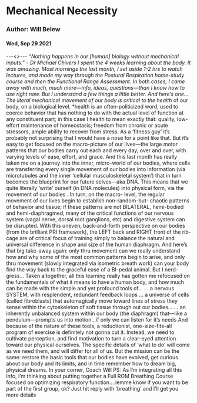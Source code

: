 # Mechanical Necessity
### Author: Will Belew
#### Wed, Sep 29 2021
---<*>---
“Nothing happens in our [human] biology without mechanical inputs.” - Dr Michael Chivers I spent the 4 weeks learning about the body. It was amazing. Most mornings the last month, I set aside 1-2 hrs to watch lectures, and made my way through the Postural Respiration home-study course and then the Functional Range Assessment. In both cases, I came away with much, much more—info, ideas, questions—than I know how to use right now. But I understand a  few  things a little better. And here’s one… The literal  mechanical  movement of our body is critical to the health* of our body, on a biological level. *health is an often-politicized word, used to coerce behavior that has nothing to do with the actual level of function at any constituent part; in this case I health to mean exactly that: quality, low-effort maintenance of homeostasis; freedom from chronic or acute stressors, ample ability to recover from stress. As a ‘fitness guy’ it’s probably not surprising that I would have a nose for a point like that. But it’s easy to get focused on the macro-picture of our lives—the large motor patterns that our bodies carry out each and every day, over and over, with varying levels of ease, effort, and grace. And this last month has really taken me on a journey into the inner, micro-world of our bodies, where cells are transferring every single movement of our bodies into information (via microtubules and the inner ‘cellular musculoskeletal system’) that in turn becomes the blueprint for our future selves—aka DNA. This means that  we quite literally ‘write’ ourself (in DNA molecules) into physical form,  via the movement of our bodies . In turn, on the macro- level, the regular movement of our lives begin to establish non-random-but- chaotic  patterns of behavior and tissue; if these patterns are not BILATERAL, hemi-bodied and hemi-diaphragmed, many of the critical functions of our nervous system (vagal nerve, dorsal root ganglions, etc) and digestive system can be disrupted. With this uneven, back-and-forth perspective on our bodies (from the brilliant PRI framework), the LEFT back and RIGHT front of the rib-cage are of critical focus of training simply to balance the natural and universal difference in shape and size of the human diaphragm. And here’s that big take-away again:  only  thru movement can we really understand how and why some of the most common patterns begin to arise, and only thru movement (slowly integrated via isometric breath work) can your body find the way back to the graceful ease of a BI-pedal animal. But I nerd-gress… Taken altogether, all this learning really has gotten me refocused on the fundamentals of what it means to have a human body, and how much can be made with the simple and yet profound tools of… … a nervous SYSTEM, with resplendent, redundant feedback loops … a universe of cells (called fibroblasts) that automagically  move  toward lines of stress they sense within the cytoskeleton of soft tissue through out our bodies… … an inherently  unbalanced  system within our body (the diaphragm) that—like a pendulum—prompts us into motion…if only we can  listen  for it’s needs And because of the nature of these tools, a reductionist, one-size-fits-all program of exercise is definitely not gonna cut it. Instead, we need to cultivate perception, and find motivation to turn a clear-eyed attention toward our physical ourselves. The specific details of ‘what to do’ will come as we need them, and will differ for all of us. But the mission can be the same: restore the basic tools that our bodies have evolved, get curious about our body and its limits, and in time remember how to dream big, physical dreams. In your corner,  Coach Will PS: As I’m integrating all this info, I’m thinking about putting together a Full ROM Breathing Course focused on optimizing respiratory function….lemme know if you want to be part of the first group, ok? Just hit reply with ‘breathing’ and I’ll get you more details
                        
